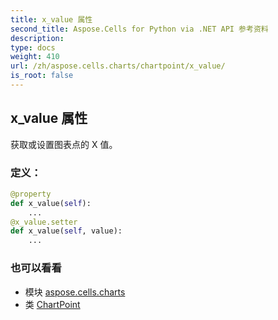 ```yaml
---
title: x_value 属性
second_title: Aspose.Cells for Python via .NET API 参考资料
description:
type: docs
weight: 410
url: /zh/aspose.cells.charts/chartpoint/x_value/
is_root: false
---
```

## x_value 属性

获取或设置图表点的 X 值。
### 定义：
```python
@property
def x_value(self):
    ...
@x_value.setter
def x_value(self, value):
    ...
```

### 也可以看看
* 模块 [aspose.cells.charts](../../)
* 类 [ChartPoint](/cells/python-net/zh/aspose.cells.charts/chartpoint)
